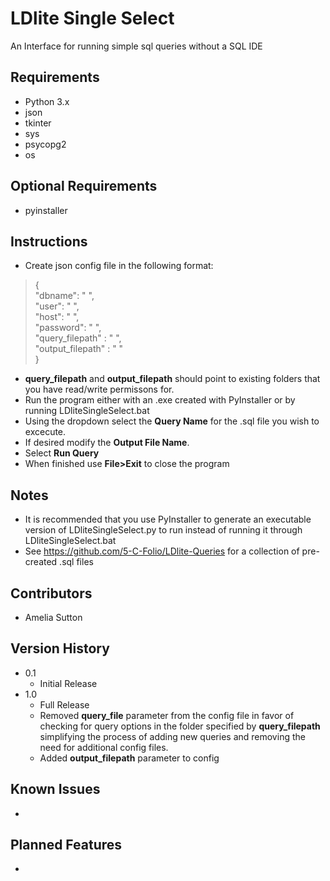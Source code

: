 # LDlite Single Select

An Interface for running simple sql queries without a SQL IDE

## Requirements


* Python 3.x
* json
* tkinter
* sys
* psycopg2
* os

## Optional Requirements
* pyinstaller
  

## Instructions

* Create json config file in the following format:
>{\
    "dbname": " ",\
    "user": " ",\
    "host": " ",\
    "password": " ",\
    "query_filepath" : " ",\
    "output_filepath" : " "\
}
* **query_filepath** and **output_filepath** should point to existing folders that you have read/write permissons for.
* Run the program either with an .exe created with PyInstaller or by running LDliteSingleSelect.bat
* Using the dropdown select the **Query Name** for the .sql file you wish to excecute.
* If desired modify the **Output File Name**.
* Select **Run Query**
* When finished use **File>Exit** to close the program
  
## Notes
* It is recommended that you use PyInstaller to generate an executable version of LDliteSingleSelect.py to run instead 
of running it through LDliteSingleSelect.bat
* See https://github.com/5-C-Folio/LDlite-Queries for a collection of pre-created .sql files

## Contributors


* Amelia Sutton


## Version History

* 0.1
    * Initial Release
* 1.0
    * Full Release
    * Removed **query_file** parameter from the config file in favor of checking for query options in the folder specified by **query_filepath** simplifying the process of adding new queries and removing the need for additional config files.
    * Added **output_filepath** parameter to config
    
## Known Issues
* 
## Planned Features
*

